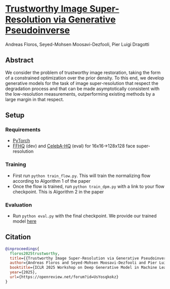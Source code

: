 # [Trustworthy Image Super-Resolution via Generative Pseudoinverse](https://openreview.net/forum?id=UsYosqkokz)
Andreas Floros, Seyed-Mohsen Moosavi-Dezfooli, Pier Luigi Dragotti

## Abstract
We consider the problem of trustworthy image restoration, taking the form of a constrained optimization over the prior density. To this end, we develop generative models for the task of image super-resolution that respect the degradation process and that can be made asymptotically consistent with the low-resolution measurements, outperforming existing methods by a large margin in that respect.

## Setup
### Requirements
- [PyTorch](https://pytorch.org/get-started/locally/)
- [FFHQ](https://www.kaggle.com/datasets/potatohd404/ffhq-128-70k) (dev) and [CelebA-HQ](https://www.kaggle.com/datasets/denislukovnikov/celebahq256-images-only) (eval) for 16x16->128x128 face super-resolution

### Training
- First run `python train_flow.py`. This will train the normalizing flow according to Algorithm 1 of the paper
- Once the flow is trained, run `python train_dpm.py` with a link to your flow checkpoint. This is Algorithm 2 in the paper

### Evaluation
- Run `python eval.py` with the final checkpoint. We provide our trained model [here](https://github.com/andreasfloros/trustworthy-super-resolution/releases/tag/ffhq128-8x)

## Citation
```BibTex
@inproceedings{
  floros2025trustworthy,
  title={{Trustworthy Image Super-Resolution via Generative Pseudoinverse}},
  author={Andreas Floros and Seyed-Mohsen Moosavi-Dezfooli and Pier Luigi Dragotti},
  booktitle={ICLR 2025 Workshop on Deep Generative Model in Machine Learning: Theory, Principle and Efficacy},
  year={2025},
  url={https://openreview.net/forum?id=UsYosqkokz}
}
```
